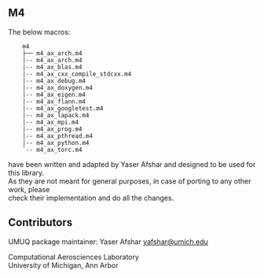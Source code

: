M4
------------

The below macros:

````
	m4
	├── m4_ax_arch.m4
	|-- m4_ax_arch.m4
	|-- m4_ax_blas.m4
	|-- m4_ax_cxx_compile_stdcxx.m4
	|-- m4_ax_debug.m4
	|-- m4_ax_doxygen.m4
	|-- m4_ax_eigen.m4
	|-- m4_ax_flann.m4
	|-- m4_ax_googletest.m4
	|-- m4_ax_lapack.m4
	|-- m4_ax_mpi.m4
	|-- m4_ax_prog.m4
	|-- m4_ax_pthread.m4
	|-- m4_ax_python.m4
	`-- m4_ax_torc.m4
````

have been written and adapted by Yaser Afshar and designed to be used for this library.<br>
As they are not meant for general purposes, in case of porting to any other work, please<br>
check their implementation and do all the changes.

Contributors
------------
UMUQ package maintainer: Yaser Afshar <yafshar@umich.edu>  

Computational Aerosciences Laboratory<br>
University of Michigan, Ann Arbor
